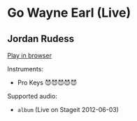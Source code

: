 # Go Wayne Earl \(Live\)

## Jordan Rudess


[Play in browser](http://pages.cs.wisc.edu/~tolly/customs/jordan-rudess/go-wayne-earl)

Instruments:

  * Pro Keys 😈😈😈😈😈

Supported audio:

  * `album` (Live on Stageit 2012\-06\-03)

